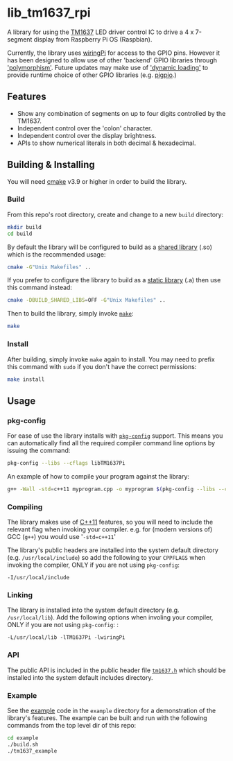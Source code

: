 # lib_tm1637_rpi
A library for using the [TM1637](https://datasheetspdf.com/pdf-file/788613/TitanMicro/TM1637/1) LED driver control IC to drive a 4 x 7-segment display from Raspberry Pi OS (Raspbian). 

Currently, the library uses [wiringPi](https://github.com/WiringPi/WiringPi) for access to the GPIO pins. However it has been designed to allow use of other 'backend' GPIO libraries through ['polymorphism'](https://en.wikipedia.org/wiki/Polymorphism_(computer_science)). Future updates may make use of ['dynamic loading'](https://en.wikipedia.org/wiki/Dynamic_loading) to provide runtime choice of other GPIO libraries (e.g. [pigpio](https://abyz.me.uk/rpi/pigpio/).)

## Features
* Show any combination of segments on up to four digits controlled by the TM1637.
* Independent control over the 'colon' character.
* Independent control over the display brightness.
* APIs to show numerical literals in both decimal & hexadecimal.

## Building & Installing
You will need [cmake](https://cmake.org/) v3.9 or higher in order to build the library.

### Build
From this repo's root directory, create and change to a new `build` directory:
```sh
mkdir build
cd build
```
By default the library will be configured to build as a [shared library](https://en.wikipedia.org//wiki/Library_(computing)#Shared_libraries) (.so) which is the recommended usage:
```sh
cmake -G"Unix Makefiles" ..
```
If you prefer to configure the library to build as a [static library](https://en.wikipedia.org/wiki/Static_library) (.a) then use this command instead:
```sh
cmake -DBUILD_SHARED_LIBS=OFF -G"Unix Makefiles" ..
```
Then to build the library, simply invoke [`make`](https://www.gnu.org/software/make/):
```sh
make
```

### Install
After building, simply invoke `make` again to install. You may need to prefix this command with `sudo` if you don't have the correct permissions:
```sh
make install
```

## Usage
### pkg-config
For ease of use the library installs with [`pkg-config`](https://www.freedesktop.org/wiki/Software/pkg-config/) support. This means you can automatically find all the required compiler command line options by issuing the command:
```sh
pkg-config --libs --cflags libTM1637Pi
```
An example of how to compile your program against the library:
```sh
g++ -Wall -std=c++11 myprogram.cpp -o myprogram $(pkg-config --libs --cflags libTM1637Pi)
```

### Compiling
The library makes use of [C++11](https://en.cppreference.com/w/cpp/11) features, so you will need to include the relevant flag when invoking your compiler. e.g. for (modern versions of) GCC (`g++`) you would use '`-std=c++11`'

The library's public headers are installed into the system default directory (e.g. `/usr/local/include`)
so add the following to your `CPPFLAGS` when invoking the compiler, ONLY if you are not using `pkg-config`:
```
-I/usr/local/include
```
### Linking
The library is installed into the system default directory (e.g. `/usr/local/lib`). Add the following options when involing your compiler, ONLY if you are not using `pkg-config`: :
```
-L/usr/local/lib -lTM1637Pi -lwiringPi
```

### API
The public API is included in the public header file [`tm1637.h`](./inc/tm1637.h) which should be installed into the system default includes directory.

### Example
See the [example](./example/tm1637_example.cpp) code in the `example` directory for a demonstration of the library's features. The example can be built and run with the following commands from the top level dir of this repo:
```sh
cd example
./build.sh
./tm1637_example 
```
